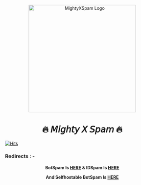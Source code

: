 <p align="center">
  <img src="https://telegra.ph/file/38eae16b57a0c2d039423.jpg"width="350"" alt="MightyXSpam Logo">
</p>
<h1 align="center">
  <b>🔥 𝘔𝘪𝘨𝘩𝘵𝘺 𝘟 𝘚𝘱𝘢𝘮 🔥</b>
</h1>

[![Hits](https://hits.seeyoufarm.com/api/count/incr/badge.svg?url=https%3A%2F%2Fgithub.com%2FBeingMighty%2FMightyXSpam&count_bg=%2379C83D&title_bg=%23555555&icon=&icon_color=%23E7E7E7&title=Hits&edge_flat=true)](https://github.com/BeingMighty/MightyXSpam)

<h3>
Redirects : -
</h3>
<h4 align="center">

BotSpam Is [HERE](https://github.com/BeingMighty/MightyXBotSpam) & IDSpam Is [HERE](https://github.com/BeingMighty/MightyXIDSpam)

And Selfhostable BotSpam Is [HERE](https://github.com/BeingMighty/MightyBotSpamSH)
</h4>
